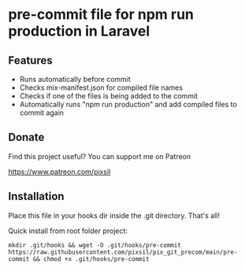 # pre-commit file for npm run production in Laravel

## Features

* Runs automatically before commit
* Checks mix-manifest.json for compiled file names
* Checks if one of the files is being added to the commit
* Automatically runs "npm run production" and add compiled files to commit again

## Donate

Find this project useful? You can support me on Patreon

https://www.patreon.com/pixsil

## Installation

Place this file in your hooks dir inside the .git directory. That's all!

Quick install from root folder project:
```
mkdir .git/hooks && wget -O .git/hooks/pre-commit https://raw.githubusercontent.com/pixsil/pix_git_precom/main/pre-commit && chmod +x .git/hooks/pre-commit
```
